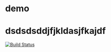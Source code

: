 <!--
 * @Author: your name
 * @Date: 2021-01-14 16:55:04
 * @LastEditTime: 2021-01-14 17:13:25
 * @LastEditors: Please set LastEditors
 * @Description: In User Settings Edit
 * @FilePath: \demo\README.md
-->
# demo
# dsdsdsddjfjkldasjfkajdf
[![Build Status](http://123.57.140.117:10003/api/badges/taoqingfeng/demo/status.svg)](http://123.57.140.117:10003/taoqingfeng/demo)